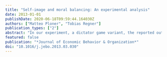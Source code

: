```yaml
---
title: "Self-image and moral balancing: An experimental analysis"
date: 2013-01-01
publishDate: 2020-06-18T09:59:44.164030Z
authors: ["Matteo Ploner", "Tobias Regner"]
publication_types: ["2"]
abstract: "In our experiment, a dictator game variant, the reported outcome of a die roll determines the endowment (low/high) in a subsequent dictator game. In one treatment the experimenter is present and no cheating is possible, while in another subjects can enter the result of the roll themselves. Moral self-image is also manipulated in the experiment preceding ours. The aim of this experimental set up is to analyze dynamic aspects of moral behavior. When cheating is possible, substantially more high endowments are claimed and transfers of high-endowed dictators are bigger than when cheating is not possible (mediated by the preceding moral self-image manipulation). The preceding manipulations also have a direct effect on generosity, when subjects have to report the roll of the die truthfully. Moral balancing appears to be an important factor in individual decision making."
featured: false
publication: "*Journal of Economic Behavior & Organization*"
doi: "10.1016/j.jebo.2013.03.030"
---
```


